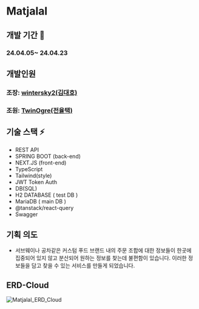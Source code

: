 # Matjalal
## 개발 기간 📆
### 24.04.05~ 24.04.23 

## 개발인원
### 조장: [wintersky2(김대호)](https://github.com/wintersky2)
### 조원: [TwinOgre(전율택)](https://github.com/TwinOgre)

## 기술 스택 ⚡
- REST API
- SPRING BOOT (back-end)
- NEXT.JS (front-end)
- TypeScript
- Tailwind(style)
- JWT Token Auth
- DB(SQL)
- H2 DATABASE ( test DB )
- MariaDB ( main DB )
- @tanstack/react-query
- Swagger

## 기획 의도
- 서브웨이나 공차같은 커스텀 푸드 브랜드 내의 주문 조합에 대한 정보들이 한곳에 집중되어 있지 않고 분산되어 원하는 정보를 찾는데 불편함이 있습니다. 이러한 정보들을 담고 찾을 수 있는 서비스를 만들게 되었습니다.

## ERD-Cloud
![Matjalal_ERD_Cloud](https://github.com/Matjalal/Matjalal/assets/145107336/5c9b61bf-faef-4362-9c94-2795fa4a91ea)


